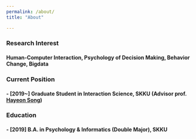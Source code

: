 ```yaml
---
permalink: /about/
title: "About"

---
```

### Research Interest
#### Human-Computer Interaction, Psychology of Decision Making, Behavior Change, Bigdata

### Current Position
#### - **[2019~]** Graduate Student in Interaction Science, SKKU (Advisor prof. [Hayeon Song](http://is.skku.edu/board/bbs/board.php?bo_table=eng_Faculty&wr_id=25))

### Education
#### - **[2019]** B.A. in Psychology & Informatics (Double Major), SKKU

